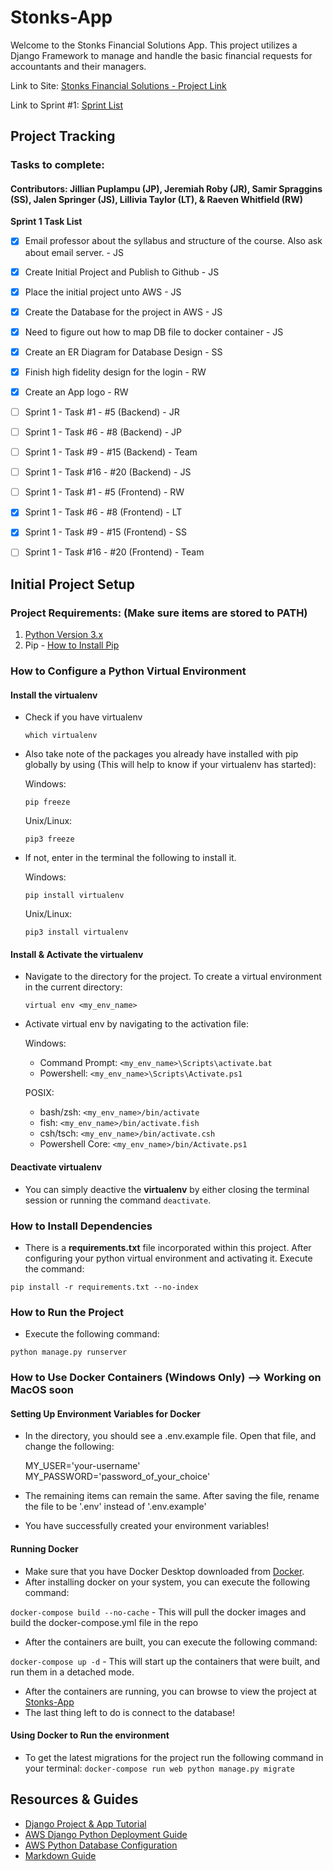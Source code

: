 # Stonks-App

Welcome to the Stonks Financial Solutions App. This project utilizes a Django Framework to manage and handle the basic financial requests for accountants and their managers.

Link to Site: [Stonks Financial Solutions - Project Link](http://stonks-env.eba-p7p3wuag.us-west-2.elasticbeanstalk.com/)

Link to Sprint #1: [Sprint List](https://kennesawedu.sharepoint.com/:w:/r/sites/Team-Group6SWE-4713AppDomain/_layouts/15/doc2.aspx?sourcedoc=%7B2811871A-3662-47A8-8703-3DB4D9BFF3A7%7D&file=SWE4713%20-%20Application%20Domain%20-%20Sprint%201%20-%20Feature%20for%20User%20Interface%20Module.docx&action=default&mobileredirect=true&DefaultItemOpen=1&ct=1643793612811&wdOrigin=OFFICECOM-WEB.MAIN.OTHER&cid=74f90ef7-ed49-4ef0-b2a7-c1d3885e0556)

## Project Tracking

### Tasks to complete:

#### Contributors: Jillian Puplampu (JP), Jeremiah Roby (JR), Samir Spraggins (SS), Jalen Springer (JS), Lillivia Taylor (LT), & Raeven Whitfield (RW)

   **Sprint 1 Task List**

   - [x] Email professor about the syllabus and structure of the course. Also ask about email server. - JS
   - [x] Create Initial Project and Publish to Github - JS
   - [x] Place the initial project unto AWS - JS
   - [x] Create the Database for the project in AWS - JS
   - [x] Need to figure out how to map DB file to docker container - JS
   - [x] Create an ER Diagram for Database Design - SS
   - [x] Finish high fidelity design for the login - RW
   - [x] Create an App logo - RW
   - [ ] Sprint 1 - Task #1 - #5 (Backend) - JR
   - [ ] Sprint 1 - Task #6 - #8 (Backend) - JP
   - [ ] Sprint 1 - Task #9 - #15 (Backend) - Team
   - [ ] Sprint 1 - Task #16 - #20 (Backend) - JS
   - [ ] Sprint 1 - Task #1 - #5 (Frontend) - RW
   - [x] Sprint 1 - Task #6 - #8 (Frontend) - LT
   - [x] Sprint 1 - Task #9 - #15 (Frontend) - SS
   - [ ] Sprint 1 - Task #16 - #20 (Frontend) - Team


## Initial Project Setup

### Project Requirements: (Make sure items are stored to PATH)

  1. [Python Version 3.x](https://www.python.org/downloads/)
  2. Pip - [How to Install Pip](https://pip.pypa.io/en/stable/installation/)


### How to Configure a Python Virtual Environment

#### Install the virtualenv

  - Check if you have virtualenv

    `which virtualenv`

  - Also take note of the packages you already have installed with pip globally by using (This will help to know if your virtualenv has started):

    Windows:

    `pip freeze`

    Unix/Linux:

    `pip3 freeze`

  - If not, enter in the terminal the following to install it.

    Windows:

    `pip install virtualenv`

    Unix/Linux:

    `pip3 install virtualenv`

#### Install & Activate the virtualenv

  - Navigate to the directory for the project. To create a virtual environment in the current directory:

    `virtual env <my_env_name>`

  - Activate virtual env by navigating to the activation file:

    Windows:

    - Command Prompt: `<my_env_name>\Scripts\activate.bat`
    - Powershell:     `<my_env_name>\Scripts\Activate.ps1`

    POSIX:

    - bash/zsh:         `<my_env_name>/bin/activate`
    - fish:             `<my_env_name>/bin/activate.fish`
    - csh/tsch:         `<my_env_name>/bin/activate.csh`
    - Powershell Core:  `<my_env_name>/bin/Activate.ps1`

#### Deactivate virtualenv

  - You can simply deactive the **virtualenv** by either closing the terminal session or running the command  `deactivate`.


### How to Install Dependencies

  - There is a **requirements.txt** file incorporated within this project. After configuring your python virtual environment and activating it. Execute the command:

   `pip install -r requirements.txt --no-index`

### How to Run the Project
  - Execute the following command:

  `python manage.py runserver`

### How to Use Docker Containers (Windows Only) --> Working on MacOS soon

  #### Setting Up Environment Variables for Docker
  - In the directory, you should see a .env.example file. Open that file, and change the following:
    
    MY_USER='your-username'
    MY_PASSWORD='password_of_your_choice'
  
  - The remaining items can remain the same. After saving the file, rename the file to be '.env' instead of '.env.example'
  - You have successfully created your environment variables!
  #### Running Docker
  - Make sure that you have Docker Desktop downloaded from [Docker](https://www.docker.com/get-started).
  - After installing docker on your system, you can execute the following command:

  `docker-compose build --no-cache` - This will pull the docker images and build the docker-compose.yml file in the repo

  - After the containers are built, you can execute the following command:

  `docker-compose up -d` - This will start up the containers that were built, and run them in a detached mode.
  
  - After the containers are running, you can browse to view the project at [Stonks-App](http://localhost:9000)
  - The last thing left to do is connect to the database!

  #### Using Docker to Run the environment

  - To get the latest migrations for the project run the following command in your terminal:
    `docker-compose run web python manage.py migrate`
## Resources & Guides

- [Django Project & App Tutorial](https://docs.djangoproject.com/en/4.0/intro/tutorial01/)
- [AWS Django Python Deployment Guide](https://docs.aws.amazon.com/elasticbeanstalk/latest/dg/create-deploy-python-django.html)
- [AWS Python Database Configuration](https://docs.aws.amazon.com/elasticbeanstalk/latest/dg/create-deploy-python-rds.html)
- [Markdown Guide](https://www.markdownguide.org/basic-syntax/#links)

